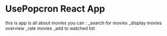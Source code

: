 # UsePopcron React App

this is app is all about movies
you can :
\_search for movies
\_display movies overview
\_rate movies
\_add to watched list
